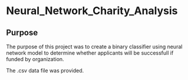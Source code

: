 # Neural_Network_Charity_Analysis

## Purpose

The purpose of this project was to create a binary classifier using neural network model to determine whether applicants will be successfull if funded by organization.

The .csv data file was provided.

